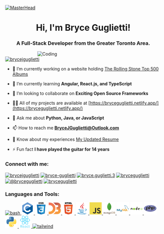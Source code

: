 [![MasterHead](https://mir-s3-cdn-cf.behance.net/project_modules/max_1200/79731568097599.5b50bca477735.jpg)](https://bryceguglietti.netlify.app/)
<h1 align="center">Hi, I'm Bryce Guglietti!</h1>
<h3 align="center">A Full-Stack Developer from the Greater Toronto Area.</h3>
<img align = "right" alt= "Coding" width = "400" src= "https://media.giphy.com/media/qgQUggAC3Pfv687qPC/giphy.gif">

<p align="left"> <a href="https://twitter.com/brycejguglietti" target="blank"><img src="https://img.shields.io/twitter/follow/brycejguglietti?logo=twitter&style=for-the-badge" alt="brycejguglietti" /></a> </p>

- 🔭 I’m currently working on a website holding [The Rolling Stone Top 500 Albums](https://github.com/bryce-guglietti/top-500-albums)

- 🌱 I’m currently learning **Angular, React.js, and TypeScript**

- 👯 I’m looking to collaborate on **Exciting Open Source Frameworks**

- 👨‍💻 All of my projects are available at [https://bryceguglietti.netlify.app/](https://bryceguglietti.netlify.app/)

- 💬 Ask me about **Python, Java, or JavaScript**

- 📫 How to reach me **BryceJGuglietti@Outlook.com**

- 📄 Know about my experiences [My Updated Resume](https://drive.google.com/file/d/1jXAyr3L-ut_JtQBdGQvR3mYv1S_E4Obz/view?usp=sharing)

- ⚡ Fun fact **I have played the guitar for 14 years**

<h3 align="left">Connect with me:</h3>
<p align="left">
<a href="https://twitter.com/brycejguglietti" target="blank"><img align="center" src="https://raw.githubusercontent.com/rahuldkjain/github-profile-readme-generator/master/src/images/icons/Social/twitter.svg" alt="brycejguglietti" height="30" width="40" /></a>
<a href="https://linkedin.com/in/bryce-guglietti" target="blank"><img align="center" src="https://raw.githubusercontent.com/rahuldkjain/github-profile-readme-generator/master/src/images/icons/Social/linked-in-alt.svg" alt="bryce-guglietti" height="30" width="40" /></a>
<a href="https://fb.com/bryce.guglietti.3" target="blank"><img align="center" src="https://raw.githubusercontent.com/rahuldkjain/github-profile-readme-generator/master/src/images/icons/Social/facebook.svg" alt="bryce.guglietti.3" height="30" width="40" /></a>
<a href="https://instagram.com/bryceguglietti" target="blank"><img align="center" src="https://raw.githubusercontent.com/rahuldkjain/github-profile-readme-generator/master/src/images/icons/Social/instagram.svg" alt="bryceguglietti" height="30" width="40" /></a>
<a href="https://hashnode.com/@bryceguglietti" target="blank"><img align="center" src="https://raw.githubusercontent.com/rahuldkjain/github-profile-readme-generator/master/src/images/icons/Social/hashnode.svg" alt="@bryceguglietti" height="30" width="40" /></a>
<a href="https://www.leetcode.com/bryceguglietti" target="blank"><img align="center" src="https://raw.githubusercontent.com/rahuldkjain/github-profile-readme-generator/master/src/images/icons/Social/leet-code.svg" alt="bryceguglietti" height="30" width="40" /></a>
</p>

<h3 align="left">Languages and Tools:</h3>
<p align="left"> <a href="https://www.gnu.org/software/bash/" target="_blank" rel="noreferrer"> <img src="https://www.vectorlogo.zone/logos/gnu_bash/gnu_bash-icon.svg" alt="bash" width="40" height="40"/> </a> <a href="https://www.cprogramming.com/" target="_blank" rel="noreferrer"> <img src="https://raw.githubusercontent.com/devicons/devicon/master/icons/c/c-original.svg" alt="c" width="40" height="40"/> </a> <a href="https://www.w3schools.com/css/" target="_blank" rel="noreferrer"> <img src="https://raw.githubusercontent.com/devicons/devicon/master/icons/css3/css3-original-wordmark.svg" alt="css3" width="40" height="40"/> </a> <a href="https://d3js.org/" target="_blank" rel="noreferrer"> <img src="https://raw.githubusercontent.com/devicons/devicon/master/icons/d3js/d3js-original.svg" alt="d3js" width="40" height="40"/> </a> <a href="https://www.w3.org/html/" target="_blank" rel="noreferrer"> <img src="https://raw.githubusercontent.com/devicons/devicon/master/icons/html5/html5-original-wordmark.svg" alt="html5" width="40" height="40"/> </a> <a href="https://www.java.com" target="_blank" rel="noreferrer"> <img src="https://raw.githubusercontent.com/devicons/devicon/master/icons/java/java-original.svg" alt="java" width="40" height="40"/> </a> <a href="https://developer.mozilla.org/en-US/docs/Web/JavaScript" target="_blank" rel="noreferrer"> <img src="https://raw.githubusercontent.com/devicons/devicon/master/icons/javascript/javascript-original.svg" alt="javascript" width="40" height="40"/> </a> <a href="https://www.mongodb.com/" target="_blank" rel="noreferrer"> <img src="https://raw.githubusercontent.com/devicons/devicon/master/icons/mongodb/mongodb-original-wordmark.svg" alt="mongodb" width="40" height="40"/> </a> <a href="https://www.mysql.com/" target="_blank" rel="noreferrer"> <img src="https://raw.githubusercontent.com/devicons/devicon/master/icons/mysql/mysql-original-wordmark.svg" alt="mysql" width="40" height="40"/> </a> <a href="https://nodejs.org" target="_blank" rel="noreferrer"> <img src="https://raw.githubusercontent.com/devicons/devicon/master/icons/nodejs/nodejs-original-wordmark.svg" alt="nodejs" width="40" height="40"/> </a> <a href="https://www.php.net" target="_blank" rel="noreferrer"> <img src="https://raw.githubusercontent.com/devicons/devicon/master/icons/php/php-original.svg" alt="php" width="40" height="40"/> </a> <a href="https://www.python.org" target="_blank" rel="noreferrer"> <img src="https://raw.githubusercontent.com/devicons/devicon/master/icons/python/python-original.svg" alt="python" width="40" height="40"/> </a> <a href="https://reactjs.org/" target="_blank" rel="noreferrer"> <img src="https://raw.githubusercontent.com/devicons/devicon/master/icons/react/react-original-wordmark.svg" alt="react" width="40" height="40"/> </a> <a href="https://tailwindcss.com/" target="_blank" rel="noreferrer"> <img src="https://www.vectorlogo.zone/logos/tailwindcss/tailwindcss-icon.svg" alt="tailwind" width="40" height="40"/> </a> </p>

